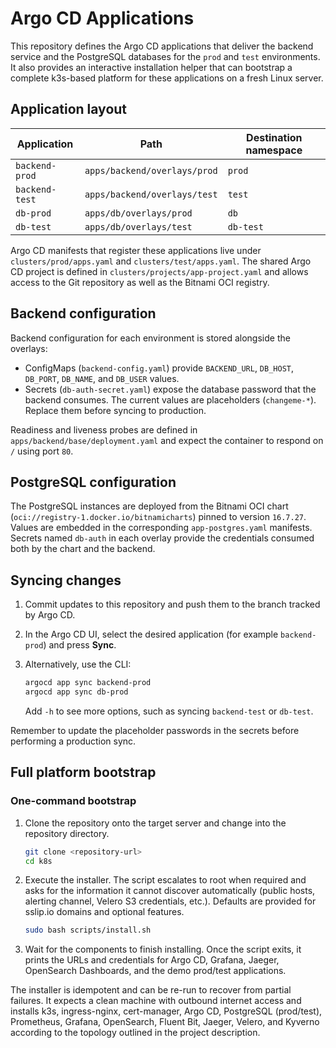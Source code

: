 # Argo CD Applications

This repository defines the Argo CD applications that deliver the backend service and the PostgreSQL databases for the `prod` and `test` environments. It also provides an interactive installation helper that can bootstrap a complete k3s-based platform for these applications on a fresh Linux server.

## Application layout

| Application | Path | Destination namespace |
|-------------|------|-----------------------|
| `backend-prod` | `apps/backend/overlays/prod` | `prod` |
| `backend-test` | `apps/backend/overlays/test` | `test` |
| `db-prod` | `apps/db/overlays/prod` | `db` |
| `db-test` | `apps/db/overlays/test` | `db-test` |

Argo CD manifests that register these applications live under `clusters/prod/apps.yaml` and `clusters/test/apps.yaml`. The shared Argo CD project is defined in `clusters/projects/app-project.yaml` and allows access to the Git repository as well as the Bitnami OCI registry.

## Backend configuration

Backend configuration for each environment is stored alongside the overlays:

- ConfigMaps (`backend-config.yaml`) provide `BACKEND_URL`, `DB_HOST`, `DB_PORT`, `DB_NAME`, and `DB_USER` values.
- Secrets (`db-auth-secret.yaml`) expose the database password that the backend consumes. The current values are placeholders (`changeme-*`). Replace them before syncing to production.

Readiness and liveness probes are defined in `apps/backend/base/deployment.yaml` and expect the container to respond on `/` using port `80`.

## PostgreSQL configuration

The PostgreSQL instances are deployed from the Bitnami OCI chart (`oci://registry-1.docker.io/bitnamicharts`) pinned to version `16.7.27`. Values are embedded in the corresponding `app-postgres.yaml` manifests. Secrets named `db-auth` in each overlay provide the credentials consumed both by the chart and the backend.

## Syncing changes

1. Commit updates to this repository and push them to the branch tracked by Argo CD.
2. In the Argo CD UI, select the desired application (for example `backend-prod`) and press **Sync**.
3. Alternatively, use the CLI:

   ```bash
   argocd app sync backend-prod
   argocd app sync db-prod
   ```

   Add `-h` to see more options, such as syncing `backend-test` or `db-test`.

Remember to update the placeholder passwords in the secrets before performing a production sync.

## Full platform bootstrap

### One-command bootstrap

1. Clone the repository onto the target server and change into the repository directory.

   ```bash
   git clone <repository-url>
   cd k8s
   ```

2. Execute the installer. The script escalates to root when required and asks for the information it cannot discover automatically (public hosts, alerting channel, Velero S3 credentials, etc.). Defaults are provided for sslip.io domains and optional features.

   ```bash
   sudo bash scripts/install.sh
   ```

3. Wait for the components to finish installing. Once the script exits, it prints the URLs and credentials for Argo CD, Grafana, Jaeger, OpenSearch Dashboards, and the demo prod/test applications.

The installer is idempotent and can be re-run to recover from partial failures. It expects a clean machine with outbound internet access and installs k3s, ingress-nginx, cert-manager, Argo CD, PostgreSQL (prod/test), Prometheus, Grafana, OpenSearch, Fluent Bit, Jaeger, Velero, and Kyverno according to the topology outlined in the project description.
